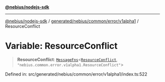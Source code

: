 [**@nebius/nodejs-sdk**](../../../../../../README.md)

---

[@nebius/nodejs-sdk](../../../../../../README.md) / [generated/nebius/common/error/v1alpha1](../README.md) / ResourceConflict

# Variable: ResourceConflict

> **ResourceConflict**: [`MessageFns`](../../../../../../runtime/protos/core/interfaces/MessageFns.md)\<[`ResourceConflict`](../interfaces/ResourceConflict.md), `"nebius.common.error.v1alpha1.ResourceConflict"`\>

Defined in: src/generated/nebius/common/error/v1alpha1/index.ts:522

